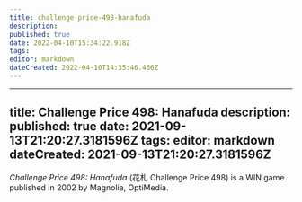 ```yaml
---
title: challenge-price-498-hanafuda
description: 
published: true
date: 2022-04-10T15:34:22.918Z
tags: 
editor: markdown
dateCreated: 2022-04-10T14:35:46.466Z
---
```


---
title: Challenge Price 498: Hanafuda
description: 
published: true
date: 2021-09-13T21:20:27.3181596Z 
tags: 
editor: markdown
dateCreated: 2021-09-13T21:20:27.3181596Z
---
_Challenge Price 498: Hanafuda_ (<span lang='ja'>花札 Challenge Price 498</span>) is a WIN game published in 2002 by Magnolia, OptiMedia.

